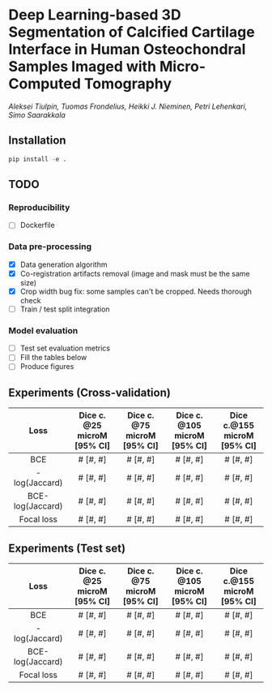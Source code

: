 # Deep Learning-based 3D Segmentation of Calcified Cartilage Interface in Human Osteochondral Samples Imaged with Micro-Computed Tomography

*Aleksei Tiulpin, Tuomas Frondelius, Heikki J. Nieminen, Petri Lehenkari, Simo Saarakkala*

## Installation
```python
pip install -e .
```

## TODO

### Reproducibility
- [ ] Dockerfile

### Data pre-processing
- [x] Data generation algorithm
- [x] Co-registration artifacts removal (image and mask must be the same size)
- [x] Crop width bug fix: some samples can't be cropped. Needs thorough check
- [ ] Train / test split integration

### Model evaluation
- [ ] Test set evaluation metrics
- [ ] Fill the tables below
- [ ] Produce figures

## Experiments (Cross-validation)

|        Loss         | Dice c. @25 microM [95% CI]| Dice c. @75 microM [95% CI] | Dice c.  @105 microM [95% CI]   | Dice c.@155 microM [95% CI] |
|:-------------------:|:------------------:|:-------------------:|:------------------------:|:--------------------:|
|    BCE              |    # [#, #]        |     # [#, #]        | # [#, #]                 | # [#, #]             |
|    -log(Jaccard)    |    # [#, #]        |     # [#, #]        | # [#, #]                 | # [#, #]             |
|    BCE-log(Jaccard) |    # [#, #]        |     # [#, #]        | # [#, #]                 | # [#, #]             |
|    Focal loss       |    # [#, #]        |     # [#, #]        | # [#, #]                 | # [#, #]             |

## Experiments (Test set)

|        Loss         | Dice c. @25 microM [95% CI]| Dice c. @75 microM [95% CI] | Dice c.  @105 microM [95% CI]   | Dice c.@155 microM [95% CI] |
|:-------------------:|:------------------:|:-------------------:|:------------------------:|:--------------------:|
|    BCE              |    # [#, #]        |     # [#, #]        | # [#, #]                 | # [#, #]             |
|    -log(Jaccard)    |    # [#, #]        |     # [#, #]        | # [#, #]                 | # [#, #]             |
|    BCE-log(Jaccard) |    # [#, #]        |     # [#, #]        | # [#, #]                 | # [#, #]             |
|    Focal loss       |    # [#, #]        |     # [#, #]        | # [#, #]                 | # [#, #]             |
